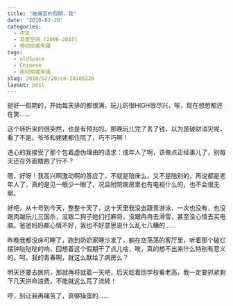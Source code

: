 ```yaml
---
title: "被痛苦的假期，我"
date: '2010-02-20'
categories:
  - 中文
  - 百度空间 (2006-2015)
  - 唠叨抑或牢骚
tags:
  - oldSpace
  - Chinese
  - 唠叨抑或牢骚
slug: 2010/02/20/cn-20100220
layout: post
---
```

挺好一假期的，开始每天排的都很满，玩儿的很HIGH很尽兴，唉，现在想想都还在笑……

这个转折来的很突然，也是有预兆的。那晚玩儿完了丢了钱，以为是破财消灾呢，看了不是。爷爷和姥姥都住院了，巧不巧啊！

违心的我接受了那个包着虚伪理由的请求：成年人了啊，该做点正经事儿了，别每天还在外面瞎跑了行不？

嗯，好呀！我高兴啊激动啊的答应了，不就是陪床么，又不是陪别的，再说都是老年人了，真的是见一眼少一眼了，况且附院病房里也有电视什么的，也不会很无聊。

好吧，从十号到今天，整整十天了，这十天里我没去跟青游泳，一次也没有，也没跟肉越玩儿三国杀，没跟二狗子她们打麻将，没跟冉冉去滑雪，甚至没心情去买电脑。爸爸妈妈都心情不好，我也不好意思说什么乱七八糟的……

昨晚我都没床可睡了，跑到奶奶家睡沙发了，躺在空荡荡的客厅里，听着那个破烂摆钟哒哒哒的响，回想着这个假期干了点儿啥，唉，真的想不出来什么特别有意义的。呵，我的青春啊，就这么献给了病房么？

明天还要去医院，那就再将就着一天吧，后天趁着回学校看老高，我一定要抓紧剩下几天拼命浪费，不能就这么荒了流转！

呼，别让我再痛苦了，真够操蛋的……